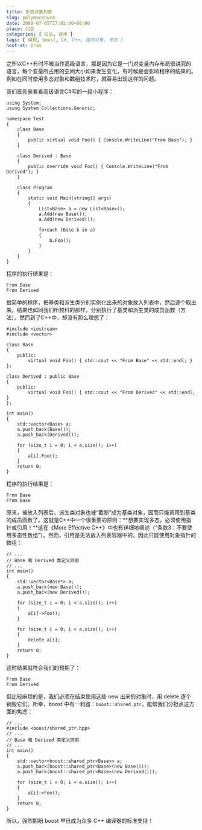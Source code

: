 ```yaml
---
title: 多态对象列表
slug: polymorphysm
date: 2009-07-05T17:02:00+08:00
place: 北京
categories: [ 旧文, 技术 ]
tags: [ 编程, boost, C#, C++, 面向对象, 多态 ]
host-at: Oray
---
```

之所以C++有时不被当作高级语言，那是因为它是一门对变量内存布局很讲究的语言，每个变量所占用的空间大小如果发生变化，有时候是会影响程序的结果的。例如在同时使用多态对象和数组技术时，就容易出现这样的问题。

我们首先来看看高级语言C#写的一段小程序：

    using System;
    using System.Collections.Generic;
    
    namespace Test
    {
        class Base
        {
            public virtual void Foo() { Console.WriteLine("From Base"); }
        }
    
        class Derived : Base
        {
            public override void Foo() { Console.WriteLine("From Derived"); }
        }
    
        class Program
        {
            static void Main(string[] args)
            {
                List<Base> a = new List<Base>();
                a.Add(new Base());
                a.Add(new Derived());
    
                foreach (Base b in a)
                {
                    b.Foo();
                }
            }
        }
    }

程序的执行结果是：

    From Base
    From Derived

很简单的程序，把基类和派生类分别实例化出来的对象放入列表中，然后逐个取出来。结果也如同我们所预料的那样，分别执行了基类和派生类的成员函数（方法）。然而到了C++中，却没有那么理想了：

    #include <iostream>
    #include <vector>

    class Base
    {
        public:
            virtual void Foo() { std::cout << "From Base" << std::endl; }
    };

    class Derived : public Base
    {
        public:
            virtual void Foo() { std::cout << "From Derived" << std::endl; }
    };

    int main()
    {
        std::vector<Base> a;
        a.push_back(Base());
        a.push_back(Derived());

        for (size_t i = 0; i < a.size(); i++)
        {
            a[i].Foo();
        }
        return 0;
    }

程序的执行结果是：

    From Base
    From Base

原来，被放入列表后，派生类对象也被“截断”成为基类对象，因而只能调用到基类的成员函数了。这就是C++中一个很重要的原则：**想要实现多态，必须使用指针或引用！**这在《More Effective C++》中也有详细地阐述（“条款3：不要使用多态性数组”）。然而，引用是无法放入列表容器中的，因此只能使用对象指针的数组：

    // ...
    // Base 和 Derived 类定义同前
    // ...
    int main()
    {
        std::vector<Base*> a;
        a.push_back(new Base());
        a.push_back(new Derived());
    
        for (size_t i = 0; i < a.size(); i++)
        {
            a[i]->Foo();
        }
    
        for (size_t i = 0; i < a.size(); i++)
        {
            delete a[i];
        }
        return 0;
    }

这时结果就符合我们的预期了：

    From Base
    From Derived

但比较麻烦的是，我们必须在结束使用这些 new 出来的对象时，用 delete 逐个销毁它们。所幸，boost 中有一利器：`boost::shared_ptr`，能帮我们分担点这方面的焦虑：

    // ...
    #include <boost/shared_ptr.hpp>
    // ...
    // Base 和 Derived 类定义同前
    // ...
    int main()
    {
        std::vector<boost::shared_ptr<Base>> a;
        a.push_back(boost::shared_ptr<Base>(new Base()));
        a.push_back(boost::shared_ptr<Base>(new Derived()));

        for (size_t i = 0; i < a.size(); i++)
        {
            a[i]->Foo();
        }
        return 0;
    }

所以，强烈期盼 boost 早日成为众多 C++ 编译器的标准支持！
